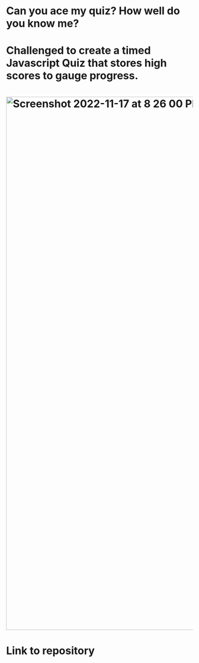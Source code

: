 # Can you ace my quiz? How well do you know me?
# Challenged to create a timed Javascript Quiz that stores high scores to gauge progress. 
# <img width="1440" alt="Screenshot 2022-11-17 at 8 26 00 PM" src="https://user-images.githubusercontent.com/115193125/202602863-1c286227-a5bb-466f-a837-9e757a7b770d.png">
# Link to repository 
